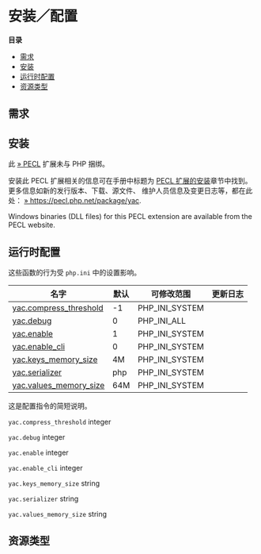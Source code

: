 安装／配置
==========

**目录**

-   [需求](/yac/setup.html#需求)
-   [安装](/yac/setup.html#安装)
-   [运行时配置](/yac/setup.html#运行时配置)
-   [资源类型](/yac/setup.html#资源类型)

需求
----

安装
----

此 <a href="https://pecl.php.net/" class="link external">» PECL</a>
扩展未与 PHP 捆绑。

安装此 PECL 扩展相关的信息可在手册中标题为
<a href="/install/pecl.html" class="link">PECL 扩展的安装</a>章节中找到。更多信息如新的发行版本、下载、源文件、
维护人员信息及变更日志等，都在此处：
<a href="https://pecl.php.net/package/yac" class="link external">» https://pecl.php.net/package/yac</a>.

Windows binaries (DLL files) for this PECL extension are available from
the PECL website.

运行时配置
----------

这些函数的行为受 `php.ini` 中的设置影响。

| 名字                                                               | 默认 | 可修改范围       | 更新日志 |
|--------------------------------------------------------------------|------|------------------|----------|
| <a href="/yac/setup.html#" class="link">yac.compress_threshold</a> | -1   | PHP\_INI\_SYSTEM |          |
| <a href="/yac/setup.html#" class="link">yac.debug</a>              | 0    | PHP\_INI\_ALL    |          |
| <a href="/yac/setup.html#" class="link">yac.enable</a>             | 1    | PHP\_INI\_SYSTEM |          |
| <a href="/yac/setup.html#" class="link">yac.enable_cli</a>         | 0    | PHP\_INI\_SYSTEM |          |
| <a href="/yac/setup.html#" class="link">yac.keys_memory_size</a>   | 4M   | PHP\_INI\_SYSTEM |          |
| <a href="/yac/setup.html#" class="link">yac.serializer</a>         | php  | PHP\_INI\_SYSTEM |          |
| <a href="/yac/setup.html#" class="link">yac.values_memory_size</a> | 64M  | PHP\_INI\_SYSTEM |          |

这是配置指令的简短说明。

`yac.compress_threshold` <span class="type">integer</span>  

`yac.debug` <span class="type">integer</span>  

`yac.enable` <span class="type">integer</span>  

`yac.enable_cli` <span class="type">integer</span>  

`yac.keys_memory_size` <span class="type">string</span>  

`yac.serializer` <span class="type">string</span>  

`yac.values_memory_size` <span class="type">string</span>  

资源类型
--------
